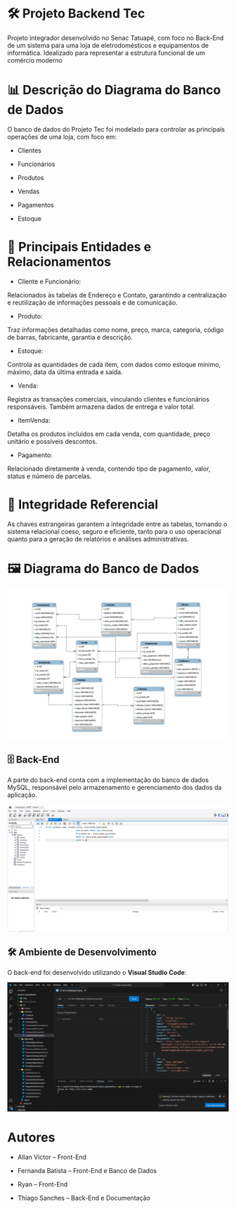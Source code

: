 # 🛠️ Projeto Backend Tec
Projeto integrador desenvolvido no Senac Tatuapé, com foco no Back-End de um sistema para uma loja de eletrodomésticos e equipamentos de informática. Idealizado para representar a estrutura funcional de um comércio moderno

# 📊 Descrição do Diagrama do Banco de Dados
O banco de dados do Projeto Tec foi modelado para controlar as principais operações de uma loja, com foco em:

* Clientes

* Funcionários

* Produtos

* Vendas

* Pagamentos

* Estoque

# 🔎 Principais Entidades e Relacionamentos

* Cliente e Funcionário:

Relacionados às tabelas de Endereço e Contato, garantindo a centralização e reutilização de informações pessoais e de comunicação.

* Produto:

Traz informações detalhadas como nome, preço, marca, categoria, código de barras, fabricante, garantia e descrição.

* Estoque:

Controla as quantidades de cada item, com dados como estoque mínimo, máximo, data da última entrada e saída.

* Venda:

Registra as transações comerciais, vinculando clientes e funcionários responsáveis. Também armazena dados de entrega e valor total.

* ItemVenda:

Detalha os produtos incluídos em cada venda, com quantidade, preço unitário e possíveis descontos.

* Pagamento:

Relacionado diretamente à venda, contendo tipo de pagamento, valor, status e número de parcelas.

# 🔐 Integridade Referencial
As chaves estrangeiras garantem a integridade entre as tabelas, tornando o sistema relacional coeso, seguro e eficiente, tanto para o uso operacional quanto para a geração de relatórios e análises administrativas.

# 🖼️ Diagrama do Banco de Dados

![Diagrama](img/Diagrama_Tec_page.jpg)

## 🗄️ Back-End

A parte do back-end conta com a implementação do banco de dados MySQL, responsável pelo armazenamento e gerenciamento dos dados da aplicação.

![Banco de Dados](https://github.com/sanchessky/Projeto_BackendTec/blob/main/img/bancodedados.PNG?raw=true)

## 🛠️ Ambiente de Desenvolvimento

O back-end foi desenvolvido utilizando o **Visual Studio Code**:

![Visual Studio Code](https://github.com/sanchessky/Projeto_BackendTec/blob/main/img/backtander.PNG?raw=true)


# Autores
* Allan Victor – Front-End

* Fernanda Batista – Front-End e Banco de Dados

* Ryan – Front-End

* Thiago Sanches – Back-End e Documentação
